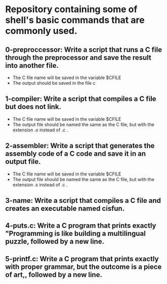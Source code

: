 # Repository containing some of shell's basic commands that are commonly used.

## 0-preproccessor: Write a script that runs a C file through the preprocessor and save the result into another file.
* The C file name will be saved in the variable $CFILE
* The output should be saved in the file c
## 1-compiler: Write a script that compiles a C file but does not link.
* The C file name will be saved in the variable $CFILE
* The output file should be named the same as the C file, but with the extension .o instead of .c .
## 2-assembler:  Write a script that generates the assembly code of a C code and save it in an output file.
* The C file name will be saved in the variable $CFILE
* The output file should be named the same as the C file, but with the extension .s instead of .c .
## 3-name: Write a script that compiles a C file and creates an executable named cisfun.
## 4-puts.c: Write a C program that prints exactly "Programming is like building a multilingual puzzle, followed by a new line.
## 5-printf.c: Write a C program that prints exactly with proper grammar, but the outcome is a piece of art,, followed by a new line.
